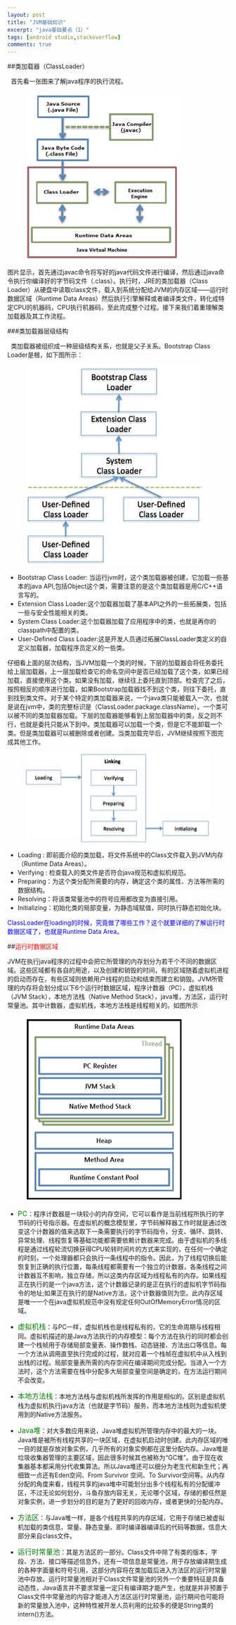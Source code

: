 ```yaml
---
layout: post
title: "JVM基础知识"
excerpt: "java基础要点（1）"
tags: [android studio,stackoverflow]
comments: true
---
```


##类加载器（ClassLoader）

&nbsp;&nbsp;首先看一张图来了解java程序的执行流程。

<figure>
	<img src="/images/jvm-1.png">
</figure>

图片显示，首先通过javac命令将写好的java代码文件进行编译，然后通过java命令执行你编译好的字节码文件（.class）。执行时，JRE的类加载器（Class Loader）从硬盘中读取class文件，载入到系统分配给JVM的内存区域——运行时数据区域（Runtime Data Areas）然后执行引擎解释或者编译类文件，转化成特定CPU的机器码，CPU执行机器码，至此完成整个过程。接下来我们着重理解类加载器及其工作流程。

###类加载器层级结构

&nbsp;&nbsp;类加载器被组织成一种层级结构关系，也就是父子关系。Bootstrap Class Loader是根，如下图所示：

<figure>
	<img src="/images/jvm-2.png">
</figure>

- Bootstrap Class Loader:
  当运行jvm时，这个类加载器被创建，它加载一些基本的java API,包括Object这个类，需要注意的是这个类加载器是用C/C++语言写的。
- Extension Class Loader:这个加载器加载了基本API之外的一些拓展类，包括一些与安全性能相关的类。
- System Class Loader:这个加载器加载了应用程序中的类，也就是再你的classpath中配置的类。
- User-Defined Class Loader:这是开发人员通过拓展ClassLoader类定义的自定义加载器，加载程序员定义的一些类。

仔细看上面的层次结构，当JVM加载一个类的时候，下层的加载器会将任务委托给上层加载器，上一层加载检查它的命名空间中是否已经加载了这个类，如果已经加载，直接使用这个类。如果没有加载，继续往上委托直到顶部。检查完了之后，按照相反的顺序进行加载，如果Bootstrap加载器找不到这个类，则往下委托，直到找到类文件。对于某个特定的类加载器来说，一个java类只能被载入一次，也就是说在jvm中，类的完整标识是（ClassLoader.package.className）。一个类可以被不同的类加载器加载。下层的加载器能够看到上层加载器中的类，反之则不行，也就是委托只能从下到中。类加载器可以加载一个类，但是它不能卸载一个类。但是类加载器可以被删除或者创建。当类加载完毕后，JVM继续按照下图完成其他工作。

<figure>
	<img src="/images/jvm-3.png">
</figure>

- Loading : 即前面介绍的类加载，将文件系统中的Class文件载入到JVM内存（Runtime Data Areas）。
- Verifying : 检查载入的类文件是否符合java规范和虚拟机规范。
- Preparing：为这个类分配所需要的内存，确定这个类的属性、方法等所需的数据结构。
- Resolving：将该类常量池中的符号应用都改变为直接引用。
- Initializing：初始化类的局部变量，为静态域赋值，同时执行静态初始化块。

<font color="blue">ClassLoader在loading的时候，究竟做了哪些工作？这个就要详细的了解运行时数据区域了，也就是Runtime Data Area。</font>

##<font color="red">运行时数据区域</font>

JVM在执行java程序的过程中会把它所管理的内存划分为若干个不同的数据区域。这些区域都有各自的用途，以及创建和销毁的时间，有的区域随着虚拟机进程的启动而存在，有些区域则依赖用户线程的启动和结束而建立和销毁。JVM所管理的内存将会划分成以下6个运行时数据区域，程序计数器（PC），虚拟机栈（JVM Stack），本地方法栈（Native Method Stack），java堆，方法区，运行时常量池。其中计数器，虚拟机栈，本地方法栈是线程相关的。如图所示

<figure>
	<img src="/images/jvm-4.png">
</figure>

- <font color="green" size="3">PC</font>：程序计数器是一块较小的内存空间，它可以看作是当前线程所执行的字节码的行号指示器。在虚拟机的概念模型里，字节码解释器工作时就是通过改变这个计数器的值来选取下一条需要执行的字节码指令，分支、循环、跳转、异常处理、线程恢复等基础功能都需要依赖计数器来完成。由于虚拟机的多线程是通过线程轮流切换获得CPU轮转时间片的方式来实现的，在任何一个确定的时刻，一个处理器都只会执行一条线程中的指令。因此，为了线程切换后能恢复到正确的执行位置，每条线程都需要有一个独立的计数器，各条线程之间计数器互不影响，独立存储，所以这类内存区域为线程私有的内存。如果线程正在执行的是一个java方法，这个计数器记录的是正在执行的虚拟机字节码指令的地址;如果正在执行的是Native方法，这个计数器值则为空。此内存区域是唯一一个在java虚拟机规范中没有规定任何OutOfMemoryError情况的区域。

- <font color="green" size="3">虚拟机栈</font>：与PC一样，虚拟机栈也是线程私有的，它的生命周期与线程相同。虚拟机描述的是Java方法执行的内存模型：每个方法在执行的同时都会创建一个栈帧用于存储局部变量表、操作数栈、动态链接、方法出口等信息。每一个方法从调用直至执行完成的过程，就对应着一个栈帧在虚拟机中从入栈到出栈的过程。局部变量表所需的内存空间在编译期间完成分配。当进入一个方法时，这个方法需要在栈中分配多大局部变量空间是确定的，在方法运行期间不会改变。

- <font color="green" size="3">本地方法栈</font>：本地方法栈与虚拟机栈所发挥的作用是相似的。区别是虚拟机栈为虚拟机执行java方法（也就是字节码）服务，而本地方法栈则为虚拟机使用到的Native方法服务。

- <font color="green" size="3">Java堆</font>：对大多数应用来说，Java堆虚拟机所管理内存中的最大的一块。Java堆是被所有线程共享的一块区域，在虚拟机启动时创建。此内存区域的唯一目的就是存放对象实例，几乎所有的对象实例都在这里分配内存。Java堆是垃圾收集器管理的主要区域，因此很多时候其也被称为“GC堆”。由于现在收集器基本都采用分代收集算法。所以Java堆还可以细分为老生代和新生代；再细致一点还有Eden空间、From Survivor 空间、To Survivor空间等。从内存分配的角度来看，线程共享的java堆中可能划分出多个线程私有的分配缓冲区，不过无论如何划分，斗鱼存放内容无关，无论哪个区域，存储的都任然是对象实例，进一步划分的目的是为了更好的回收内存，或者更快的分配内存。

- <font color="green" size="3">方法区</font>：与Java堆一样，是各个线程共享的内存区域，它用于存储已被虚拟机加载的类信息、常量、静态变量、即时编译器编译后的代码等数据，信息大部分来自class文件。 
  
- <font color="green" size="3">运行时常量池</font>：其是方法区的一部分。Class文件中除了有类的版本，字段、方法、接口等描述信息外，还有一项信息是常量池，用于存放编译期生成的各种字面量和符号引用，这部分内容将在类加载后进入方法区的运行时常量池中存放。运行时常量池相对于Class文件常量池的另外一个重要特征是具备动态性，Java语言并不要求常量一定只有编译期才能产生，也就是并非预置于Class文件中常量池的内容才能进入方法区运行时常量池，运行期间也可能将新的常量放入池中，这种特性被开发人员利用的比较多的便是String类的intern()方法。


